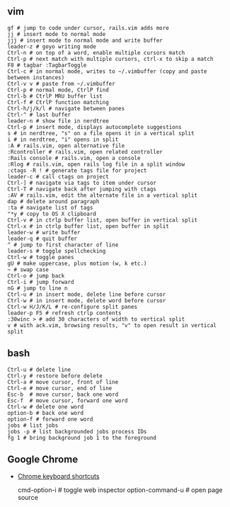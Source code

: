 ## vim 

    gf # jump to code under cursor, rails.vim adds more
    jj # insert mode to normal mode
    jjj # insert mode to normal mode and write buffer
    leader-z # goyo writing mode
    Ctrl-n # on top of a word, enable multiple cursors match
    Ctrl-p # next match with multiple cursors, ctrl-x to skip a match
    F8 # tagbar :TagbarToggle
    Ctrl-c # in normal mode, writes to ~/.vimbuffer (copy and paste between instances)
    Ctrl-v v # paste from ~/.vimbuffer
    Ctrl-p # normal mode, CtrlP find
    Ctrl-b # CtrlP MRU buffer list
    Ctrl-f # CtrlP function matching
    Ctrl-h/j/k/l # navigate between panes
    Ctrl-^ # last buffer
    leader-n # show file in nerdtree
    Ctrl-p # insert mode, displays autocomplete suggestions
    s # in nerdtree, "s" on a file opens it in a vertical split
    i # in nerdtree, "i" opens in split
    :A # rails.vim, open alternative file
    :Rcontroller # rails.vim, open related controller
    :Rails console # rails.vim, open a console
    :Rlog # rails.vim, open rails log file in a split window
    :ctags -R ! # generate tags file for project
    leader-c # call ctags on project
    Ctrl-] # navigate via tags to item under cursor
    Ctrl-T # navigate back after jumping with ctags
    :AV # rails.vim, edit the alternate file in a vertical split
    dap # delete around paragraph
    :ta # navigate list of tags
    "*y # copy to OS X clipboard
    Ctrl-v # in ctrlp buffer list, open buffer in vertical split
    Ctrl-x # in ctrlp buffer list, open buffer in split
    leader-w # write buffer
    leader-q # quit buffer
    ^ # jump to first character of line
    leader-s # toggle spellchecking
    Ctrl-w # toggle panes
    gU # make uppercase, plus motion (w, k etc.)
    ~ # swap case
    Ctrl-o # jump back
    Ctrl-i # jump forward
    nG # jump to line n
    Ctrl-u # in insert mode, delete line before cursor
    Ctrl-w # in insert mode, delete word before cursor
    Ctrl-w H/J/K/L # re-configure split panes
    leader-p F5 # refresh ctrlp contents
    :30winc > # add 30 characters of width to vertical split
    v # with ack.vim, browsing results, "v" to open result in vertical split


## bash

    Ctrl-u # delete line
    Ctrl-y # restore before delete
    Ctrl-a # move cursor, front of line
    Ctrl-e # move cursor, end of line
    Esc-b  # move cursor, back one word
    Esc-f  # move cursor, forward one word
    Ctrl-w # delete one word
    option-b # back one word
    option-f # forward one word
    jobs # list jobs
    jobs -p # list backgrounded jobs process IDs
    fg 1 # bring background job 1 to the foreground

## Google Chrome

 * [Chrome keyboard shortcuts](https://developers.google.com/chrome-developer-tools/docs/shortcuts)

    cmd-option-i # toggle web inspector
    option-command-u # open page source
